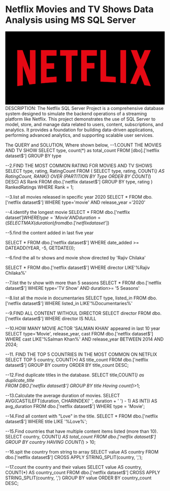 # Netflix Movies and TV Shows Data Analysis using MS SQL Server
![Netflix Logo](https://github.com/jananiravi310704/Netflix_MS-SQL_Project/blob/main/netflix.logo.png)
DESCRIPTION:
     The Netflix SQL Server Project is a comprehensive database system designed to simulate the backend operations of a streaming platform like Netflix. This project demonstrates the use of SQL Server to model, store, and manage data related to users, content, subscriptions, and analytics. It provides a foundation for building data-driven applications, performing advanced analytics, and supporting scalable user services.

The QUERY and SOLUTION, Where shown below,
--1.COUNT THE MOVIES AND TV SHOW 
SELECT 
   type,
   count(*) as total_count
   FROM [dbo].['netflix dataset$']
   GROUP BY type

   --2.FIND THE MOST  COMMON RATING FOR MOVIES AND TV SHOWS
	SELECT 
    type, 
    rating, 
    RatingCount
FROM (
    SELECT 
        type, 
        rating, 
        COUNT(*) AS RatingCount,
        RANK() OVER (PARTITION BY Type ORDER BY COUNT(*) DESC) AS Rank
    FROM 
        dbo.['netflix dataset$']
    GROUP BY 
        type, rating
) RankedRatings
WHERE 
    Rank = 1;

--3.list all movies released in specific year 2020
SELECT * 
FROM dbo.['netflix dataset$']
WHERE
   type='movie'
AND
   release_year ='2020'

--4.identify the longest movie 
SELECT * FROM dbo.['netflix dataset$']
WHERE
    type='Movie'
    AND 
    duration=(SELECT MAX(duration) from dbo.['netflix dataset$'])

--5.find the content added in last five year

   SELECT *
FROM dbo.['netflix dataset$']
WHERE date_added >= DATEADD(YEAR, -5, GETDATE());

--6.find the all tv shows and movie show directed by 'Rajiv Chilaka'

   SELECT *
FROM dbo.['netflix dataset$']
WHERE 
   director LIKE'%Rajiv Chilaka%'

--7.list the tv show with more than 5 seasons
SELECT * 
FROM dbo.['netflix dataset$']
WHERE
   type='TV Show'
AND
   duration>= '5 Seasons'

--8.list all the movie in documentaries
SELECT 
    type,
	listed_in
FROM dbo.['netflix dataset$']
WHERE
   listed_in LIKE'%Documentaries%'

--9.FIND ALL CONTENT WITHOUL DIRECTOR
 SELECT 
      director
FROM dbo.['netflix dataset$']
WHERE
   director IS NULL

 --10.HOW MANY MOVIE ACTOR 'SALMAN KHAN' appeared in last 10 year
 SELECT 
      type='Movie',
	  release_year,
	  cast
FROM dbo.['netflix dataset$']
WHERE
    cast LIKE'%Salman Khan%'
AND
    release_year BETWEEN 2014 AND 2024;

--11. FIND THE TOP 5 COUNTRIES IN THE MOST COMMON ON NETFLIX
 SELECT TOP 5 
    country, 
    COUNT(*) AS title_count
FROM 
    dbo.['netflix dataset$']
GROUP BY 
    country
ORDER BY 
    title_count DESC;

--12.Find duplicate titles in the database.
SELECT title,COUNT(*) as duplicate_title   
FROM DBO.['netflix dataset$']
GROUP BY title
Having count(*)>1;

--13.Calculate the average duration of movies.
 SELECT 
    AVG(CAST(LEFT(duration, CHARINDEX(' ', duration + ' ') - 1) AS INT)) AS avg_duration
FROM 
    dbo.['netflix dataset$']
WHERE 
    type = 'Movie';

--14.Find all content with "Love" in the title.
 SELECT *
 FROM dbo.['netflix dataset$'] 
 WHERE title LIKE '%Love%';

 --15.Find countries that have multiple content items listed (more than 10).
 SELECT country, COUNT(*) AS total_count 
FROM dbo.['netflix dataset$']
GROUP BY country 
HAVING COUNT(*) > 10;

--16.spit the country from string to array
SELECT value AS country 
FROM dbo.['netflix dataset$']
CROSS APPLY STRING_SPLIT(country, ',');

--17.count the country and their values
SELECT 
    value AS country, 
    COUNT(*) AS country_count
FROM 
     dbo.['netflix dataset$']
CROSS APPLY 
    STRING_SPLIT(country, ',')
GROUP BY 
    value
ORDER BY 
    country_count DESC;

